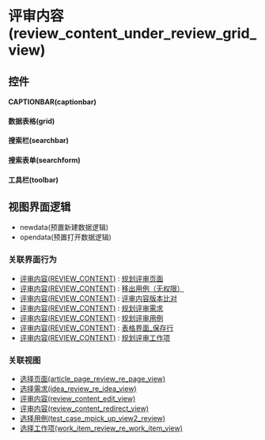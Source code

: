 # 评审内容(review_content_under_review_grid_view)  <!-- {docsify-ignore-all} -->



## 控件
#### CAPTIONBAR(captionbar)
#### 数据表格(grid)
#### 搜索栏(searchbar)
#### 搜索表单(searchform)
#### 工具栏(toolbar)

## 视图界面逻辑
  * newdata(预置新建数据逻辑)
  * opendata(预置打开数据逻辑)


### 关联界面行为
  * [评审内容(REVIEW_CONTENT)](module/TestMgmt/review_content) : [规划评审页面](module/TestMgmt/review_content#界面行为)
  * [评审内容(REVIEW_CONTENT)](module/TestMgmt/review_content) : [移出用例（无权限）](module/TestMgmt/review_content#界面行为)
  * [评审内容(REVIEW_CONTENT)](module/TestMgmt/review_content) : [评审内容版本比对](module/TestMgmt/review_content#界面行为)
  * [评审内容(REVIEW_CONTENT)](module/TestMgmt/review_content) : [规划评审需求](module/TestMgmt/review_content#界面行为)
  * [评审内容(REVIEW_CONTENT)](module/TestMgmt/review_content) : [规划评审用例](module/TestMgmt/review_content#界面行为)
  * [评审内容(REVIEW_CONTENT)](module/TestMgmt/review_content) : [表格界面_保存行](module/TestMgmt/review_content#界面行为)
  * [评审内容(REVIEW_CONTENT)](module/TestMgmt/review_content) : [规划评审工作项](module/TestMgmt/review_content#界面行为)

### 关联视图
  * [选择页面(article_page_review_re_page_view)](app/view/article_page_review_re_page_view)
  * [选择需求(idea_review_re_idea_view)](app/view/idea_review_re_idea_view)
  * [评审内容(review_content_edit_view)](app/view/review_content_edit_view)
  * [评审内容(review_content_redirect_view)](app/view/review_content_redirect_view)
  * [选择用例(test_case_mpick_up_view2_review)](app/view/test_case_mpick_up_view2_review)
  * [选择工作项(work_item_review_re_work_item_view)](app/view/work_item_review_re_work_item_view)

<script>
 const { createApp } = Vue
  createApp({
    data() {
      return {

      }
    }
  }).use(ElementPlus).mount('#app')
</script>